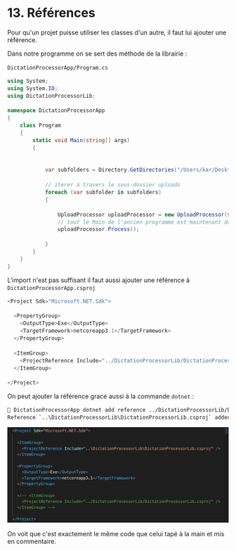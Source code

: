 # 13. Références

Pour qu'un projet puisse utiliser les classes d'un autre, il faut lui ajouter une référence.

Dans notre programme on se sert des méthode de la librairie :

`DictationProcessorApp/Program.cs`

```csharp
using System;
using System.IO;
using DictationProcessorLib;

namespace DictationProcessorApp
{
    class Program
    {
        static void Main(string[] args)
        {


            var subfolders = Directory.GetDirectories("/Users/kar/Desktop/uploads");

            // iterer à travers le sous-dossier uploads
            foreach (var subfolder in subfolders)
            {

                UploadProcessor uploadProcessor = new UploadProcessor(subfolder);
                // tout le Main de l'ancien programme est maintenant dans une méthode Process()
                uploadProcessor.Process();

            }
        }
    }
}
```

L'import n'est pas suffisant il faut aussi ajouter une référence à `DictationProcessorApp.csproj`

```csharp
<Project Sdk="Microsoft.NET.Sdk">

  <PropertyGroup>
    <OutputType>Exe</OutputType>
    <TargetFramework>netcoreapp3.1</TargetFramework>
  </PropertyGroup>

  <ItemGroup>
    <ProjectReference Include="../DictationProcessorLib/DictationProcessorLib.csproj" />
  </ItemGroup>

</Project>
```

On peut ajouter la référence grace aussi à la commande `dotnet` :

```bash
🦄 DictationProcessorApp dotnet add reference ../DictationProcessorLib/DictationProcessorLib.csproj 
Reference `..\DictationProcessorLib\DictationProcessorLib.csproj` added to the project.
```

<img src="assets/Screenshot 2020-10-25 at 16.08.06.png" alt="Screenshot 2020-10-25 at 16.08.06" style="zoom:50%;" />

On voit que c'est exactement le même code que celui tapé à la main et mis en commentaire.

